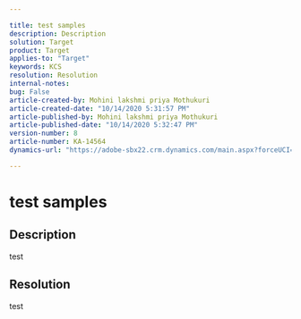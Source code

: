 ```yaml
---

title: test samples  
description: Description  
solution: Target  
product: Target  
applies-to: "Target"  
keywords: KCS  
resolution: Resolution  
internal-notes:   
bug: False  
article-created-by: Mohini lakshmi priya Mothukuri  
article-created-date: "10/14/2020 5:31:57 PM"  
article-published-by: Mohini lakshmi priya Mothukuri  
article-published-date: "10/14/2020 5:32:47 PM"  
version-number: 8  
article-number: KA-14564  
dynamics-url: "https://adobe-sbx22.crm.dynamics.com/main.aspx?forceUCI=1&pagetype=entityrecord&etn=knowledgearticle&id=14db7724-430e-eb11-a813-000d3a98f7e7"

---
```


# test samples

## Description

test

## Resolution

test
